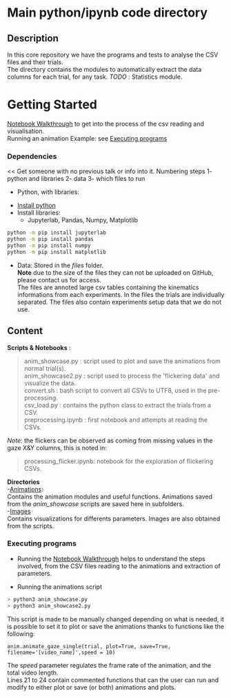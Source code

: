 # Main python/ipynb code directory

## Description

In this core repository we have the programs and tests to analyse the CSV files and their trials.  
The directory contains the modules to automatically extract the data columns for each trial, for any task.
*TODO* : Statistics module. 

# Getting Started

[Notebook Walkthrough](https://github.com/toelt-llc/gaze-kuleuven/blob/main/code/nb_walkthrough.ipynb) to get into the process of the csv reading and visualisation.  
Running an animation Example: see [Executing programs](https://github.com/toelt-llc/RESEARCH-gaze-kuleuven/tree/main/code#executing-programs)

### Dependencies

<< Get someone with no previous talk or info into it. Numbering steps
1- python and libraries
2- data
3- which files to run 

* Python, with libraries:
- [Install python](https://www.python.org/downloads/)
- Install libraries: 
    - Jupyterlab, Pandas, Numpy, Matplotlib
```bash
python -m pip install jupyterlab
python -m pip install pandas
python -m pip install numpy
python -m pip install matplotlib
```

* Data: 
Stored in the *files* folder.  
**Note** due to the size of the files they can not be uploaded on GitHub, please contact us for access.  
The files are annoted large csv tables containing the kinematics informations from each experiments.  In the files the trials are individually separated.  The files also contain experiments setup data that we do not use.  


## Content


**Scripts & Notebooks** :   
>anim_showcase.py : script used to plot and save the animations from normal trial(s).  
>anim_showcase2.py : script used to process the 'flickering data' and visualize the data.  
>convert.sh : bash script to convert all CSVs to UTF8, used in the pre-processing.  
>csv_load.py : contains the python class to extract the trials from a CSV.   
>preprocessing.ipynb : first notebook and attempts at reading the CSVs.  

*Note*: the flickers can be observed as coming from missing values in the gaze X&Y columns, this is noted in:  
>processing_flicker.ipynb: notebook for the exploration of flickering CSVs.  

**Directories**  
-[Animations](https://github.com/toelt-llc/gaze-kuleuven/tree/main/code/animations):  
Contains the animation modules and useful functions. Animations saved from the *anim_showcase* scripts are saved here in subfolders.  
-[Images](https://github.com/toelt-llc/gaze-kuleuven/tree/main/code/images)  
Contains visualizations for differents parameters. Images are also obtained from the scripts.  


### Executing programs

* Running the [Notebook Walkthrough](https://github.com/toelt-llc/gaze-kuleuven/blob/main/code/nb_walkthrough.ipynb) helps to understand the steps involved, from the CSV files reading to the animations and extraction of parameters.   

* Running the animations script
```python
> python3 anim_showcase.py
> python3 anim_showcase2.py
```

This script is made to be manually changed depending on what is needed, it is possible to set it to plot or save the animations thanks to functions like the following:   
``` 
anim.animate_gaze_single(trial, plot=True, save=True, filename='[video_name]',speed = 10)
```
The *speed* parameter regulates the frame rate of the animation, and the total video length.    
Lines 21 to 24 contain commented functions that can the user can run and modify to either plot or save (or both) animations and plots.  

